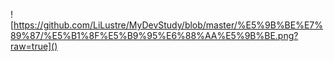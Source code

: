 ![https://github.com/LiLustre/MyDevStudy/blob/master/%E5%9B%BE%E7%89%87/%E5%B1%8F%E5%B9%95%E6%88%AA%E5%9B%BE.png?raw=true]()